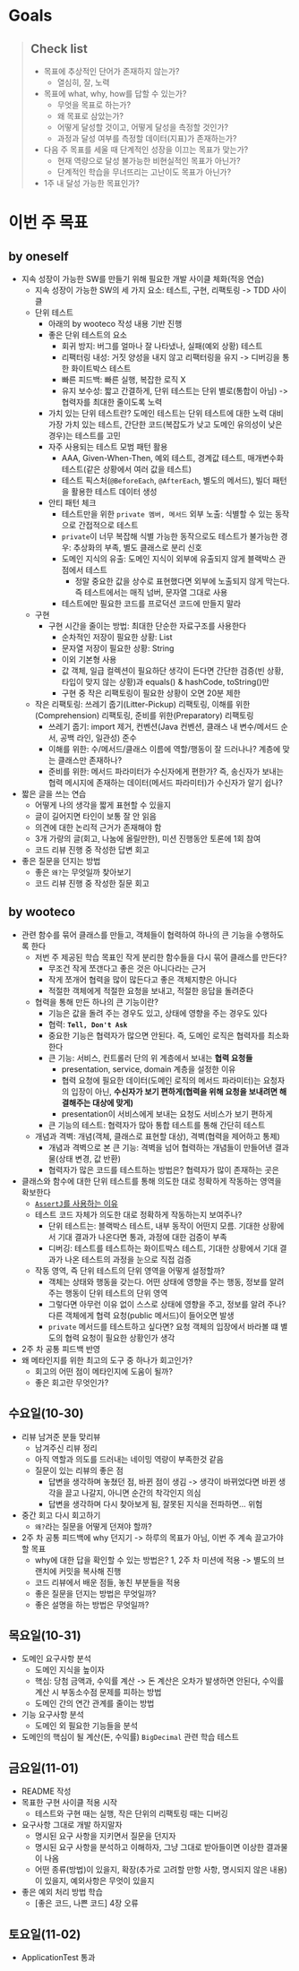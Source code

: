 # Goals

> ## Check list
> - 목표에 추상적인 단어가 존재하지 않는가?
>   - 열심히, 잘, 노력
> - 목표에 what, why, how를 답할 수 있는가?
>   - 무엇을 목표로 하는가?
>   - 왜 목표로 삼았는가?
>   - 어떻게 달성할 것이고, 어떻게 달성을 측정할 것인가?
>   - 과정과 달성 여부를 측정할 데이터(지표)가 존재하는가?
> - 다음 주 목표를 세울 때 단계적인 성장을 이끄는 목표가 맞는가?
>   - 현재 역량으로 달성 불가능한 비현실적인 목표가 아닌가?
>   - 단계적인 학습을 무너뜨리는 고난이도 목표가 아닌가?
> - 1주 내 달성 가능한 목표인가?

# 이번 주 목표

## by oneself
- 지속 성장이 가능한 SW를 만들기 위해 필요한 개발 사이클 체화(적응 연습)
  - 지속 성장이 가능한 SW의 세 가지 요소: 테스트, 구현, 리팩토링 -> TDD 사이클
  - 단위 테스트
    - 아래의 by wooteco 작성 내용 기반 진행
    - 좋은 단위 테스트의 요소
      - 회귀 방지: 버그를 얼마나 잘 나타냈나, 실패(예외 상황) 테스트
      - 리팩터링 내성: 거짓 양성을 내지 않고 리팩터링을 유지 -> 디버깅을 통한 화이트박스 테스트
      - 빠른 피드백: 빠른 실행, 복잡한 로직 X
      - 유지 보수성: 짧고 간결하게, 단위 테스트는 단위 별로(통합이 아님) -> 협력자를 최대한 줄이도록 노력
    - 가치 있는 단위 테스트란? 도메인 테스트는 단위 테스트에 대한 노력 대비 가장 가치 있는 테스트, 간단한 코드(복잡도가 낮고 도메인 유의성이 낮은 경우)는 테스트를 고민
    - 자주 사용되는 테스트 모범 패턴 활용
      - AAA, Given-When-Then, 예외 테스트, 경계값 테스트, 매개변수화 테스트(같은 상황에서 여러 값을 테스트)
      - 테스트 픽스처(`@BeforeEach`, `@AfterEach`, 별도의 메서드), 빌더 패턴을 활용한 테스트 데이터 생성
    - 안티 패턴 체크
      - 테스트만을 위한 `private 멤버, 메서드` 외부 노출: 식별할 수 있는 동작으로 간접적으로 테스트
      - `private`이 너무 복잡해 식별 가능한 동작으로도 테스트가 불가능한 경우: 추상화의 부족, 별도 클래스로 분리 신호
      - 도메인 지식의 유출: 도메인 지식이 외부에 유출되지 않게 블랙박스 관점에서 테스트
        - 정말 중요한 값을 상수로 표현했다면 외부에 노출되지 않게 막는다. 즉 테스트에서는 매직 넘버, 문자열 그대로 사용
      - 테스트에만 필요한 코드를 프로덕션 코드에 만들지 말라
  - 구현
    - 구현 시간을 줄이는 방법: 최대한 단순한 자료구조를 사용한다
      - 순차적인 저장이 필요한 상황: List
      - 문자열 저장이 필요한 상황: String
      - 이외 기본형 사용
      - 값 객체, 일급 컬렉션이 필요하단 생각이 든다면 간단한 검증(빈 상황, 타입이 맞지 않는 상황)과 equals() & hashCode, toString()만
      - 구현 중 작은 리팩토링이 필요한 상황이 오면 20분 제한
  - 작은 리팩토링: 쓰레기 줍기(Litter-Pickup) 리팩토링, 이해를 위한(Comprehension) 리팩토링, 준비를 위한(Preparatory) 리팩토링
    - 쓰레기 줍기: import 제거, 컨벤션(Java 컨벤션, 클래스 내 변수/메서드 순서, 공백 라인, 일관성) 준수
    - 이해를 위한: 수/메서드/클래스 이름에 역할/행동이 잘 드러나나? 계층에 맞는 클래스만 존재하나?
    - 준비를 위한: 메서드 파라미터가 수신자에게 편한가? 즉, 송신자가 보내는 협력 메시지에 존재하는 데이터(메서드 파라미터)가 수신자가 알기 쉽나?
- 짧은 글을 쓰는 연습
  - 어떻게 나의 생각을 짧게 표현할 수 있을지
  - 글이 길어지면 타인이 보통 잘 안 읽음
  - 의견에 대한 논리적 근거가 존재해야 함
  - 3개 가량의 글(회고, 나눔에 올릴만한), 미션 진행동안 토론에 1회 참여
  - 코드 리뷰 진행 중 작성한 답변 회고
- 좋은 질문을 던지는 방법
  - 좋은 `왜?`는 무엇일까 찾아보기
  - 코드 리뷰 진행 중 작성한 질문 회고

## by wooteco
- 관련 함수를 묶어 클래스를 만들고, 객체들이 협력하여 하나의 큰 기능을 수행하도록 한다
  - 저번 주 제공된 학습 목표인 작게 분리한 함수들을 다시 묶어 클래스를 만든다?
    - 무조건 작게 쪼갠다고 좋은 것은 아니다라는 근거
    - 작게 쪼개어 협력을 많이 많든다고 좋은 객체지향은 아니다
    - 적절한 객체에게 적절한 요청을 보내고, 적절한 응답을 돌려준다
  - 협력을 통해 만든 하나의 큰 기능이란?
    - 기능은 값을 돌려 주는 경우도 있고, 상태에 영향을 주는 경우도 있다
    - 협력: **`Tell, Don't Ask`**
    - 중요한 기능은 협력자가 많으면 안된다. 즉, 도메인 로직은 협력자를 최소화 한다
    - 큰 기능: 서비스, 컨트롤러 단의 위 계층에서 보내는 **협력 요청들**
      - presentation, service, domain 계층을 설정한 이유
      - 협력 요청에 필요한 데이터(도메인 로직의 메서드 파라미터)는 요청자의 입장이 아닌, **수신자가 보기 편하게(협력을 위해 요청을 보내려면 해결해주는 대상에 맞게)**
      - presentation이 서비스에게 보내는 요청도 서비스가 보기 편하게
    - 큰 기능의 테스트: 협력자가 많아 통합 테스트를 통해 간단히 테스트
  - 개념과 격벽: 개념(객체, 클래스로 표현할 대상), 격벽(협력을 제어하고 통제)
    - 개념과 격벽으로 본 큰 기능: 격벽을 넘어 협력하는 개념들이 만들어낸 결과물(상태 변경, 값 반환)
    - 협력자가 많은 코드를 테스트하는 방법은? 협력자가 많이 존재하는 곳은 
- 클래스와 함수에 대한 단위 테스트를 통해 의도한 대로 정확하게 작동하는 영역을 확보한다 
  - [`AssertJ`를 사용하는 이유](https://github.com/ykmxxi/java-racingcar-7/blob/ykmxxi/docs/concept_bulkhead.md)
  - 테스트 코드 자체가 의도한 대로 정확하게 작동하는지 보여주나?
    - 단위 테스트는: 블랙박스 테스트, 내부 동작이 어떤지 모름. 기대한 상황에서 기대 결과가 나온다면 통과, 과정에 대한 검증이 부족
    - 디버깅: 테스트를 테스트하는 화이트박스 테스트, 기대한 상황에서 기대 결과가 나온 테스트의 과정을 눈으로 직접 검증
  - 작동 영역, 즉 단위 테스트의 단위 영역을 어떻게 설정할까?
    - 객체는 상태와 행동을 갖는다. 어떤 상태에 영향을 주는 행동, 정보를 알려 주는 행동이 단위 테스트의 단위 영역
    - 그렇다면 아무런 이유 없이 스스로 상태에 영향을 주고, 정보를 알려 주나? 다른 객체에게 협력 요청(public 메서드)이 들어오면 발생
    - `private` 메서드를 테스트하고 싶다면? 요청 객체의 입장에서 바라볼 떄 별도의 협력 요청이 필요한 상황인가 생각
- 2주 차 공통 피드백 반영
- 왜 메타인지를 위한 최고의 도구 중 하나가 회고인가?
  - 회고의 어떤 점이 메타인지에 도움이 될까?
  - 좋은 회고란 무엇인가?

## 수요일(10-30)
- 리뷰 남겨준 분들 맞리뷰
  - 남겨주신 리뷰 정리
  - 아직 역할과 의도를 드러내는 네이밍 역량이 부족한것 같음
  - 질문이 있는 리뷰의 좋은 점
    - 답변을 생각하며 놓쳤던 점, 바뀐 점이 생김 -> 생각이 바뀌었다면 바뀐 생각을 끌고 나갈지, 아니면 순간의 착각인지 의심
    - 답변을 생각하며 다시 찾아보게 됨, 잘못된 지식을 전파하면... 위험
- 중간 회고 다시 회고하기
  - `왜?`라는 질문을 어떻게 던져야 할까?
- 2주 차 공통 피드백에 why 던지기 -> 하루의 목표가 아님, 이번 주 계속 끌고가야할 목표
  - why에 대한 답을 확인할 수 있는 방법은? 1, 2주 차 미션에 적용 -> 별도의 브랜치에 커밋을 복사해 진행
  - 코드 리뷰에서 배운 점들, 놓친 부분들을 적용
  - 좋은 질문을 던지는 방법은 무엇일까?
  - 좋은 설명을 하는 방법은 무엇일까?

## 목요일(10-31)
- 도메인 요구사항 분석
  - 도메인 지식을 높이자
  - 핵심: 당첨 금액과, 수익률 계산 -> 돈 계산은 오차가 발생하면 안된다, 수익률 계산 시 부동소수점 문제를 피하는 방법
  - 도메인 간의 연간 관계를 줄이는 방법
- 기능 요구사항 분석
  - 도메인 외 필요한 기능들을 분석
- 도메인의 핵심이 될 계산(돈, 수익률) `BigDecimal` 관련 학습 테스트

## 금요일(11-01)
- README 작성
- 목표한 구현 사이클 적용 시작
  - 테스트와 구현 때는 실행, 작은 단위의 리팩토링 때는 디버깅
- 요구사항 그대로 개발 하지말자
  - 명시된 요구 사항을 지키면서 질문을 던지자
  - 명시된 요구 사항을 분석하고 이해하자, 그냥 그대로 받아들이면 이상한 결과물이 나옴
  - 어떤 종류(방법)이 있을지, 확장(추가로 고려할 만항 사항, 명시되지 않은 내용)이 있을지, 예외사항은 무엇이 있을지
- 좋은 예외 처리 방법 학습
  - [좋은 코드, 나쁜 코드] 4장 오류

## 토요일(11-02)
- ApplicationTest 통과

